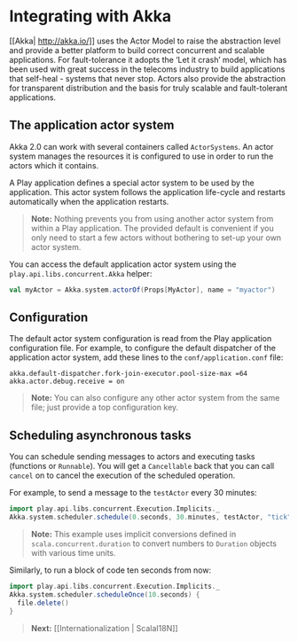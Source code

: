 # Integrating with Akka

[[Akka| http://akka.io/]] uses the Actor Model to raise the abstraction level and provide a better platform to build correct concurrent and scalable applications. For fault-tolerance it adopts the ‘Let it crash’ model, which has been used with great success in the telecoms industry to build applications that self-heal - systems that never stop. Actors also provide the abstraction for transparent distribution and the basis for truly scalable and fault-tolerant applications.

## The application actor system

Akka 2.0 can work with several containers called `ActorSystems`. An actor system manages the resources it is configured to use in order to run the actors which it contains. 

A Play application defines a special actor system to be used by the application. This actor system follows the application life-cycle and restarts automatically when the application restarts.

> **Note:** Nothing prevents you from using another actor system from within a Play application. The provided default is convenient if you only need to start a few actors without bothering to set-up your own actor system.

You can access the default application actor system using the `play.api.libs.concurrent.Akka` helper:

```scala
val myActor = Akka.system.actorOf(Props[MyActor], name = "myactor")
```

## Configuration

The default actor system configuration is read from the Play application configuration file. For example, to configure the default dispatcher of the application actor system, add these lines to the `conf/application.conf` file:

```
akka.default-dispatcher.fork-join-executor.pool-size-max =64
akka.actor.debug.receive = on
```

> **Note:** You can also configure any other actor system from the same file; just provide a top configuration key.


## Scheduling asynchronous tasks

You can schedule sending messages to actors and executing tasks (functions or `Runnable`). You will get a `Cancellable` back that you can call `cancel` on to cancel the execution of the scheduled operation.

For example, to send a message to the `testActor` every 30 minutes:

```scala
import play.api.libs.concurrent.Execution.Implicits._
Akka.system.scheduler.schedule(0.seconds, 30.minutes, testActor, "tick")
```

> **Note:** This example uses implicit conversions defined in `scala.concurrent.duration` to convert numbers to `Duration` objects with various time units.

Similarly, to run a block of code ten seconds from now:

```scala
import play.api.libs.concurrent.Execution.Implicits._
Akka.system.scheduler.scheduleOnce(10.seconds) {
  file.delete()
}
```

> **Next:** [[Internationalization | ScalaI18N]]
